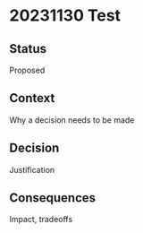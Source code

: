 # 20231130 Test

## Status
Proposed

## Context
Why a decision needs to be made

## Decision
Justification

## Consequences
Impact, tradeoffs
